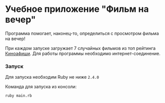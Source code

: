 # Учебное приложение "Фильм на вечер"
Программа помогает, наконец-то, определиться с просмотром фильма на вечер!

При каждом запуске загружает 7 случайных фильмов из топ рейтинга [Киноафиши](https://www.kinoafisha.info/rating/movies/).
Для работы программы необходимо интернет-соединение.

### Запуск
Для запуска необходим Ruby не ниже `2.4.0`

Команда для запуска из консоли: 
```
ruby main.rb
```
